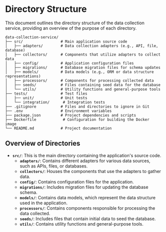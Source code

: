 # Directory Structure

This document outlines the directory structure of the data collection service, providing an overview of the purpose of each directory.

``` 
data-collection-service/
├── src/                 # Main application source code
│   ├── adapters/        # Data collection adapters (e.g., API, file, database)
│   ├── collectors/      # Components that utilize adapters to collect data
│   ├── config/          # Application configuration files
│   ├── migrations/      # Database migration files for schema updates
│   ├── models/          # Data models (e.g., ORM or data structure representations)
│   ├── processors/      # Components for processing collected data
│   ├── seeds/           # Files containing seed data for the database
│   └── utils/           # Utility functions and general-purpose tools
├── tests/               # Test files
│   ├── unit/            # Unit tests
│   └── integration/      # Integration tests
├── .gitignore           # Files and directories to ignore in Git
├── .env                 # Environment variables
├── package.json         # Project dependencies and scripts
├── Dockerfile            # Configuration for building the Docker image
└── README.md            # Project documentation
```

## Overview of Directories

- **`src/`**: This is the main directory containing the application's source code.
  - **`adapters/`**: Contains different adapters for various data sources, such as APIs, files, or databases.
  - **`collectors/`**: Houses the components that use the adapters to gather data.
  - **`config/`**: Contains configuration files for the application.
  - **`migrations/`**: Includes migration files for updating the database schema.
  - **`models/`**: Contains data models, which represent the data structure used in the application.
  - **`processors/`**: Contains components responsible for processing the data collected.
  - **`seeds/`**: Includes files that contain initial data to seed the database.
  - **`utils/`**: Contains utility functions and general-purpose tools.